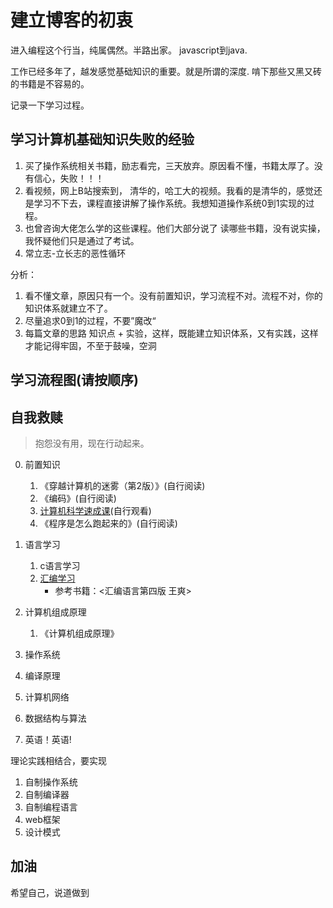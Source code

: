 
# 建立博客的初衷

进入编程这个行当，纯属偶然。半路出家。 javascript到java.

工作已经多年了，越发感觉基础知识的重要。就是所谓的深度. 啃下那些又黑又砖的书籍是不容易的。

记录一下学习过程。

## 学习计算机基础知识失败的经验

1. 买了操作系统相关书籍，励志看完，三天放弃。原因看不懂，书籍太厚了。没有信心，失败！！！
2. 看视频，网上B站搜索到， 清华的，哈工大的视频。我看的是清华的，感觉还是学习不下去，课程直接讲解了操作系统。我想知道操作系统0到1实现的过程。
3. 也曾咨询大佬怎么学的这些课程。他们大部分说了 读哪些书籍，没有说实操，我怀疑他们只是通过了考试。
4. 常立志-立长志的恶性循环
   

分析： 
1. 看不懂文章，原因只有一个。没有前置知识，学习流程不对。流程不对，你的知识体系就建立不了。
2. 尽量追求0到1的过程，不要”魔改“
3. 每篇文章的思路 知识点 + 实验，这样，既能建立知识体系，又有实践，这样才能记得牢固，不至于鼓噪，空洞
   
## 学习流程图(请按顺序)
<!-- TODO: -->
## 自我救赎
>抱怨没有用，现在行动起来。
0. 前置知识
   1. 《穿越计算机的迷雾（第2版）》(自行阅读)
   2. 《编码》(自行阅读)
   3.  [计算机科学速成课](https://www.bilibili.com/video/BV1EW411u7th?from=search&seid=18122847666166164994&spm_id_from=333.337.0.0)(自行观看)
   4. 《程序是怎么跑起来的》(自行阅读)
   
1. 语言学习
   1. c语言学习
   2. [汇编学习]()
      * 参考书籍：<汇编语言第四版 王爽>
2. 计算机组成原理
   1. 《计算机组成原理》
3. 操作系统
4. 编译原理 
5. 计算机网络
6. 数据结构与算法
7. 英语！英语!

理论实践相结合，要实现

1. 自制操作系统
2. 自制编译器
3. 自制编程语言
4. web框架
5. 设计模式

## 加油 

希望自己，说道做到